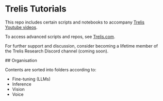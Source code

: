 # Trelis Tutorials

This repo includes certain scripts and notebooks to accompany [Trelis Youtube videos](https://youtube.com/@TrelisResearch).

To access advanced scripts and repos, see [Trelis.com](https://Trelis.com/About).

For further support and discussion, consider becoming a lifetime member of the Trelis Research Discord channel (coming soon).

## Organisation

Contents are sorted into folders according to:
- Fine-tuning (LLMs)
- Inference
- Vision
- Voice

